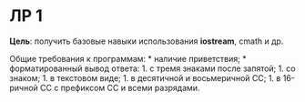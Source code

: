 # ЛР 1

**Цель**: получить базовые навыки использования **iostream**, cmath и др. 

Общие требования к программам:
    * наличие приветствия;
    * форматированный вывод ответа:
        1. с тремя знаками после запятой;
        1. со знаком;
        1. в текстовом виде;
        1. в десятичной и восьмеричной СС;
        1. в 16-ричной СС с префиксом СС и всеми разрядами.

